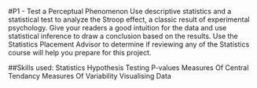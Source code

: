 #P1 - Test a Perceptual Phenomenon
Use descriptive statistics and a statistical test to analyze the Stroop effect, a classic result of experimental psychology. Give your readers a good intuition for the data and use statistical inference to draw a conclusion based on the results. Use the Statistics Placement Advisor to determine if reviewing any of the Statistics course will help you prepare for this project.

##Skills used:
Statistics 
Hypothesis Testing 
P-values 
Measures Of Central Tendancy
Measures Of Variability 
Visualising Data